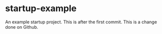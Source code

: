 # startup-example
An example startup project.
This is after the first commit.
This is a change done on Github.
